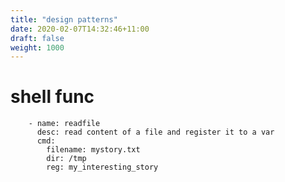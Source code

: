 ```yaml
---
title: "design patterns"
date: 2020-02-07T14:32:46+11:00
draft: false
weight: 1000
---
```


# shell func
        - name: readfile
          desc: read content of a file and register it to a var
          cmd:
            filename: mystory.txt
            dir: /tmp
            reg: my_interesting_story